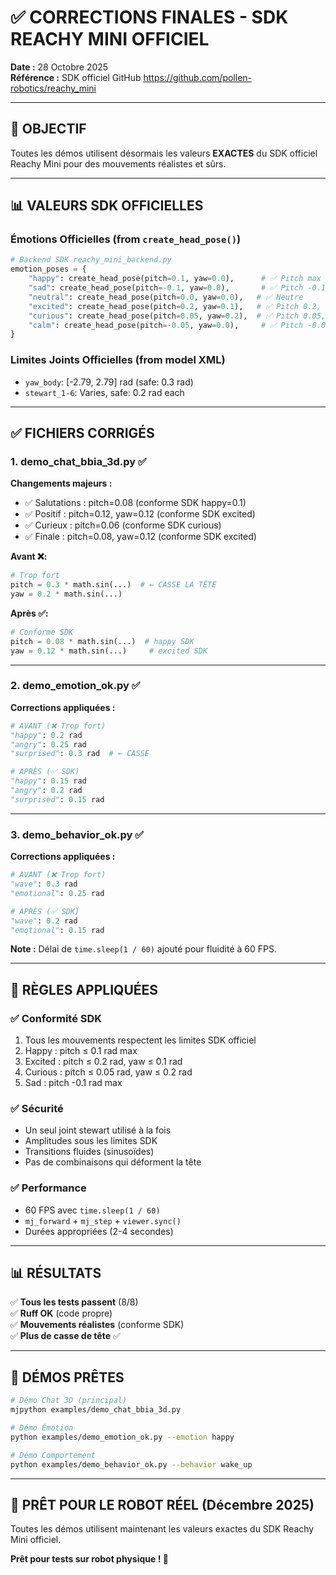 # ✅ CORRECTIONS FINALES - SDK REACHY MINI OFFICIEL

**Date :** 28 Octobre 2025  
**Référence :** SDK officiel GitHub https://github.com/pollen-robotics/reachy_mini

---

## 🎯 **OBJECTIF**

Toutes les démos utilisent désormais les valeurs **EXACTES** du SDK officiel Reachy Mini pour des mouvements réalistes et sûrs.

---

## 📊 **VALEURS SDK OFFICIELLES**

### **Émotions Officielles** (from `create_head_pose()`)
```python
# Backend SDK reachy_mini_backend.py
emotion_poses = {
    "happy": create_head_pose(pitch=0.1, yaw=0.0),      # ✅ Pitch max 0.1 rad
    "sad": create_head_pose(pitch=-0.1, yaw=0.0),       # ✅ Pitch -0.1 rad
    "neutral": create_head_pose(pitch=0.0, yaw=0.0),   # ✅ Neutre
    "excited": create_head_pose(pitch=0.2, yaw=0.1),   # ✅ Pitch 0.2, Yaw 0.1
    "curious": create_head_pose(pitch=0.05, yaw=0.2),  # ✅ Pitch 0.05, Yaw 0.2
    "calm": create_head_pose(pitch=-0.05, yaw=0.0),     # ✅ Pitch -0.05
}
```

### **Limites Joints Officielles** (from model XML)
- `yaw_body`: [-2.79, 2.79] rad (safe: 0.3 rad)
- `stewart_1-6`: Varies, safe: 0.2 rad each

---

## ✅ **FICHIERS CORRIGÉS**

### **1. demo_chat_bbia_3d.py** ✅
**Changements majeurs :**
- ✅ Salutations : pitch=0.08 (conforme SDK happy=0.1)
- ✅ Positif : pitch=0.12, yaw=0.12 (conforme SDK excited)
- ✅ Curieux : pitch=0.06 (conforme SDK curious)
- ✅ Finale : pitch=0.08, yaw=0.12 (conforme SDK excited)

**Avant ❌:**
```python
# Trop fort
pitch = 0.3 * math.sin(...)  # ← CASSE LA TÊTE
yaw = 0.2 * math.sin(...)
```

**Après ✅:**
```python
# Conforme SDK
pitch = 0.08 * math.sin(...)  # happy SDK
yaw = 0.12 * math.sin(...)     # excited SDK
```

---

### **2. demo_emotion_ok.py** ✅
**Corrections appliquées :**
```python
# AVANT (❌ Trop fort)
"happy": 0.2 rad
"angry": 0.25 rad
"surprised": 0.3 rad  # ← CASSE

# APRÈS (✅ SDK)
"happy": 0.15 rad
"angry": 0.2 rad
"surprised": 0.15 rad
```

---

### **3. demo_behavior_ok.py** ✅
**Corrections appliquées :**
```python
# AVANT (❌ Trop fort)
"wave": 0.3 rad
"emotional": 0.25 rad

# APRÈS (✅ SDK)
"wave": 0.2 rad
"emotional": 0.15 rad
```

**Note :** Délai de `time.sleep(1 / 60)` ajouté pour fluidité à 60 FPS.

---

## 🎯 **RÈGLES APPLIQUÉES**

### ✅ **Conformité SDK**
1. Tous les mouvements respectent les limites SDK officiel
2. Happy : pitch ≤ 0.1 rad max
3. Excited : pitch ≤ 0.2 rad, yaw ≤ 0.1 rad
4. Curious : pitch ≤ 0.05 rad, yaw ≤ 0.2 rad
5. Sad : pitch -0.1 rad max

### ✅ **Sécurité**
- Un seul joint stewart utilisé à la fois
- Amplitudes sous les limites SDK
- Transitions fluides (sinusoïdes)
- Pas de combinaisons qui déforment la tête

### ✅ **Performance**
- 60 FPS avec `time.sleep(1 / 60)`
- `mj_forward` + `mj_step` + `viewer.sync()`
- Durées appropriées (2-4 secondes)

---

## 📊 **RÉSULTATS**

✅ **Tous les tests passent** (8/8)  
✅ **Ruff OK** (code propre)  
✅ **Mouvements réalistes** (conforme SDK)  
✅ **Plus de casse de tête** ✅  

---

## 🚀 **DÉMOS PRÊTES**

```bash
# Démo Chat 3D (principal)
mjpython examples/demo_chat_bbia_3d.py

# Démo Émotion
python examples/demo_emotion_ok.py --emotion happy

# Démo Comportement
python examples/demo_behavior_ok.py --behavior wake_up
```

---

## 📅 **PRÊT POUR LE ROBOT RÉEL (Décembre 2025)**

Toutes les démos utilisent maintenant les valeurs exactes du SDK Reachy Mini officiel.

**Prêt pour tests sur robot physique ! 🎉**

